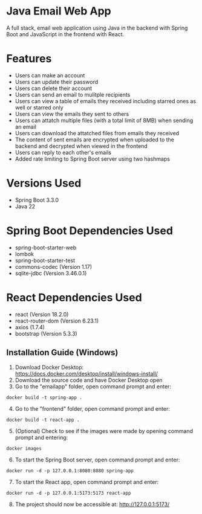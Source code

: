 # Java Email Web App
A full stack, email web application using Java in the backend with Spring Boot and JavaScript in the frontend with React.

# Features
* Users can make an account
* Users can update their password
* Users can delete their account
* Users can send an email to mulitple recipients
* Users can view a table of emails they received including starred ones as well or starred only
* Users can view the emails they sent to others
* Users can attatch multiple files (with a total limit of 8MB) when sending an email
* Users can download the attatched files from emails they received
* The content of sent emails are encrypted when uploaded to the backend and decrypted when viewed in the frontend
* Users can reply to each other's emails
* Added rate limiting to Spring Boot server using two hashmaps

# Versions Used
* Spring Boot 3.3.0
* Java 22

# Spring Boot Dependencies Used
* spring-boot-starter-web
* lombok
* spring-boot-starter-test
* commons-codec (Version 1.17)
* sqlite-jdbc (Version 3.46.0.1)

# React Dependencies Used
* react (Version 18.2.0)
* react-router-dom (Version 6.23.1)
* axios (1.7.4)
* bootstrap (Version 5.3.3)

## Installation Guide (Windows)

1. Download Docker Desktop: https://docs.docker.com/desktop/install/windows-install/
2. Download the source code and have Docker Desktop open
3. Go to the "emailapp" folder, open command prompt and enter:
```
docker build -t spring-app .
```
4. Go to the "frontend" folder, open command prompt and enter:
```
docker build -t react-app .
```
5. (Optional) Check to see if the images were made by opening command prompt and entering:
```
docker images
```
6. To start the Spring Boot server, open command prompt and enter:
```
docker run -d -p 127.0.0.1:8080:8080 spring-app
```
7. To start the React app, open command prompt and enter:
```
docker run -d -p 127.0.0.1:5173:5173 react-app
```
8. The project should now be accessible at: http://127.0.0.1:5173/

